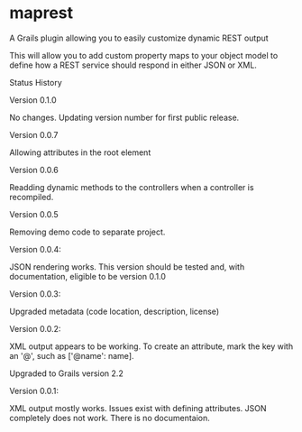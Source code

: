 maprest
=======

A Grails plugin allowing you to easily customize dynamic REST output

This will allow you to add custom property maps to your object model to define how a REST service should respond in either JSON or XML.

Status History

Version 0.1.0

No changes. Updating version number for first public release.

Version 0.0.7

Allowing attributes in the root element

Version 0.0.6

Readding dynamic methods to the controllers when a controller is recompiled.

Version 0.0.5

Removing demo code to separate project.

Version 0.0.4:

JSON rendering works. This version should be tested and, with documentation, eligible to be version 0.1.0

Version 0.0.3:

Upgraded metadata (code location, description, license)

Version 0.0.2:

XML output appears to be working. To create an attribute, mark the key with an '@', such as ['@name': name].

Upgraded to Grails version 2.2


Version 0.0.1:

XML output mostly works. Issues exist with defining attributes. JSON completely does not work. There is no documentaion.
